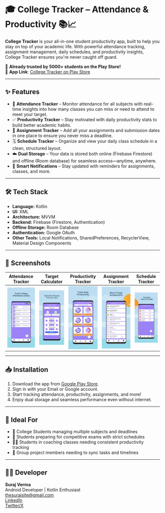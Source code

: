 # 🎓 College Tracker – Attendance & Productivity 📚📈

**College Tracker** is your all-in-one student productivity app, built to help you stay on top of your academic life. With powerful attendance tracking, assignment management, daily schedules, and productivity insights, College Tracker ensures you're never caught off guard.

🚀 **Already trusted by 5000+ students on the Play Store!**  
📲 **App Link**: [College Tracker on Play Store](https://play.google.com/store/apps/details?id=com.collegetracker)

---

## ✨ Features

- 📅 **Attendance Tracker** – Monitor attendance for all subjects with real-time insights into how many classes you can miss or need to attend to meet your target.
- ✅ **Productivity Tracker** – Stay motivated with daily productivity stats to build better academic habits.
- 📌 **Assignment Tracker** – Add all your assignments and submission dates in one place to ensure you never miss a deadline.
- 🗓️ **Schedule Tracker** – Organize and view your daily class schedule in a clean, structured layout.
- ☁️ **Dual Storage** – Your data is stored both online (Firebase Firestore) and offline (Room database) for seamless access—anytime, anywhere.
- 🔔 **Smart Notifications** – Stay updated with reminders for assignments, classes, and more.

---

## 🛠️ Tech Stack

- **Language:** Kotlin  
- **UI:** XML  
- **Architecture:** MVVM  
- **Backend:** Firebase (Firestore, Authentication)  
- **Offline Storage:** Room Database  
- **Authentication:** Google OAuth  
- **Other Tools:** Local Notifications, SharedPreferences, RecyclerView, Material Design Components

---

## 📸 Screenshots

| Attendance Tracker |  Target Calculator  | Productivity Tracker | Assignment Tracker |  Schedule Tracker  |
|--------------------|---------------------|----------------------|--------------------|--------------------|
| ![Attendance Tracker](./Screenshots/image1.png) | ![Target Calculator](./Screenshots/image2.png) | ![Productivity Tracker](./Screenshots/image3.png) | ![Assignment Tracker](./Screenshots/image4.png) | ![Schedule Tracker](./Screenshots/image5.png) |

---

## 📥 Installation

1. Download the app from [Google Play Store](https://play.google.com/store/apps/details?id=com.yourapp.package.name).  
2. Sign in with your Email or Google account.  
3. Start tracking attendance, productivity, assignments, and more!  
4. Enjoy dual storage and seamless performance even without internet.

---

## 🎯 Ideal For

- 📖 College Students managing multiple subjects and deadlines  
- 📅 Students preparing for competitive exams with strict schedules  
- 🧑‍🏫 Students in coaching classes needing consistent productivity tracking  
- 👥 Group project members needing to sync tasks and timelines

---

## 👨‍💻 Developer

**Suraj Verma**  
Android Developer | Kotlin Enthusiast  
[thesurajsite@gmail.com](mailto:thesurajsite@gmail.com)  
[LinkedIn](https://linkedin.com/in/thesurajsite)  
[Twitter/X](https://x.com/AndroidDevSuraj)
